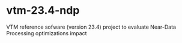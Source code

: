 # vtm-23.4-ndp
VTM reference sofware (version 23.4) project to evaluate Near-Data Processing optimizations impact
